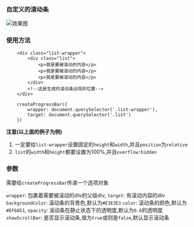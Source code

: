 ### 自定义的滚动条
![效果图][1]

### 使用方法

```
    <div class="list-wrapper">
        <div class="list">
            <p>我是要被滚动的内容</p>   
            <p>我是要被滚动的内容</p>   
            <p>我是要被滚动的内容</p>   
        </div>
        <!--这是生成的滚动条出现的位置-->
    </div>
      
    createProgressBar({
        wrapper: document.querySelector('.list-wrapper'),
        target: document.querySelector('.list')
    })
```

**注意(以上面的例子为例)**
1. 一定要给`list-wrapper`设置固定的`height`和`width`,并且`position`为`relative`
2. `list`的`width`和`height`都要设置为100%,并且`overflow:hidden`

### 参数
需要给`createProgressBar`传递一个选项对象

`wrapper`: 包裹着需要被滚动的div的父级div,
`target`: 有滚动内容的div
`backgroundColor`: 滚动条的背景色,默认为`#E3E3E3`
`color`: 滚动条的颜色,默认为`#EF6851`,
`opacity`: 滚动条在静止状态下的透明度,默认为`0.6`的透明度
`showScrollBar`:  是否显示滚动条,值为`true`或则是`false`,默认显示滚动条


  [1]: http://7xleea.com1.z0.glb.clouddn.com/scrollbar/745b9ff8-e989-4f21-b570-60b402680ab7.gif

